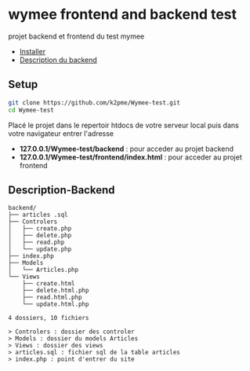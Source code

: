 # wymee frontend and backend test
projet backend et frontend du test mymee

- [Installer](#setup)
- [Description du backend](#Description-Backend)

## Setup

```bash
git clone https://github.com/k2pme/Wymee-test.git  
cd Wymee-test    
```
Placé le projet dans le repertoir htdocs de votre serveur local puis dans votre navigateur entrer  l'adresse 
- **127.0.0.1/Wymee-test/backend** : pour acceder au projet backend 
- **127.0.0.1/Wymee-test/frontend/index.html** : pour acceder au projet frontend

## Description-Backend
    backend/
    ├── articles .sql
    ├── Controlers
    │   ├── create.php
    │   ├── delete.php
    │   ├── read.php
    │   └── update.php
    ├── index.php
    ├── Models
    │   └── Articles.php
    └── Views
        ├── create.html
        ├── delete.html.php
        ├── read.html.php
        └── update.html.php

    4 dossiers, 10 fichiers

    > Controlers : dossier des controler
    > Models : dossier du models Articles
    > Views : dossier des views
    > articles.sql : fichier sql de la table articles
    > index.php : point d'entrer du site